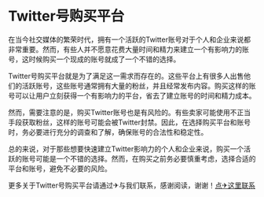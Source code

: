 # Twitter号购买平台

在当今社交媒体的繁荣时代，拥有一个活跃的Twitter账号对于个人和企业来说都非常重要。然而，有些人并不愿意花费大量时间和精力来建立一个有影响力的账号，这时候购买一个现成的账号就成了一个不错的选择。

Twitter号购买平台就是为了满足这一需求而存在的。这些平台上有很多人出售他们的活跃账号，这些账号通常拥有大量的粉丝，并且经常发布内容。购买这样的账号可以让用户立刻获得一个有影响力的平台，省去了建立账号的时间和精力成本。

然而，需要注意的是，购买Twitter账号也是有风险的。有些卖家可能使用不正当手段获取粉丝，这样的账号可能会被Twitter封禁。因此，在选择购买平台和账号时，务必要进行充分的调查和了解，确保账号的合法性和稳定性。

总的来说，对于那些想要快速建立Twitter影响力的个人和企业来说，购买一个活跃的账号可能是一个不错的选择。然而，在购买之前务必要慎重考虑，选择合适的平台和账号，避免不必要的风险。

更多关于Twitter号购买平台请通过✈与我们联系，感谢阅读，谢谢！[点✈这里联系](https://c.k02.cc)